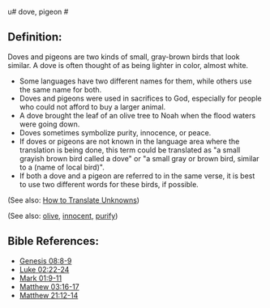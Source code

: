 u# dove, pigeon #

## Definition: ##

Doves and pigeons are two kinds of small, gray-brown birds that look similar. A dove is often thought of as being lighter in color, almost white.

* Some languages have two different names for them, while others use the same name for both.
* Doves and pigeons were used in sacrifices to God, especially for people who could not afford to buy a larger animal.
* A dove brought the leaf of an olive tree to Noah when the flood waters were going down.
* Doves sometimes symbolize purity, innocence, or peace.
* If doves or pigeons are not known in the language area where the translation is being done, this term could be translated as "a small grayish brown bird called a dove" or "a small gray or brown bird, similar to a (name of local bird)".
* If both a dove and a pigeon are referred to in the same verse, it is best to use two different words for these birds, if possible.

(See also: [How to Translate Unknowns](https://git.door43.org/Door43/en-ta-translate-vol1/src/master/content/translate_unknown.md))

(See also: [olive](../other/olive.md), [innocent](../kt/innocent.md), [purify](../kt/purify.md))

## Bible References: ##

* [Genesis 08:8-9](https://door43.org/en/bible/notes/gen/08/08)
* [Luke 02:22-24](https://door43.org/en/bible/notes/luk/02/22)
* [Mark 01:9-11](https://door43.org/en/bible/notes/mrk/01/09)
* [Matthew 03:16-17](https://door43.org/en/bible/notes/mat/03/16)
* [Matthew 21:12-14](https://door43.org/en/bible/notes/mat/21/12)

